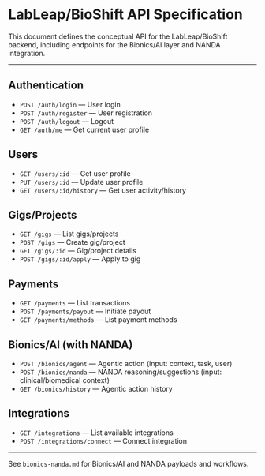 # LabLeap/BioShift API Specification

This document defines the conceptual API for the LabLeap/BioShift backend, including endpoints for the Bionics/AI layer and NANDA integration.

---

## Authentication
- `POST /auth/login` — User login
- `POST /auth/register` — User registration
- `POST /auth/logout` — Logout
- `GET /auth/me` — Get current user profile

## Users
- `GET /users/:id` — Get user profile
- `PUT /users/:id` — Update user profile
- `GET /users/:id/history` — Get user activity/history

## Gigs/Projects
- `GET /gigs` — List gigs/projects
- `POST /gigs` — Create gig/project
- `GET /gigs/:id` — Gig/project details
- `POST /gigs/:id/apply` — Apply to gig

## Payments
- `GET /payments` — List transactions
- `POST /payments/payout` — Initiate payout
- `GET /payments/methods` — List payment methods

## Bionics/AI (with NANDA)
- `POST /bionics/agent` — Agentic action (input: context, task, user)
- `POST /bionics/nanda` — NANDA reasoning/suggestions (input: clinical/biomedical context)
- `GET /bionics/history` — Agentic action history

## Integrations
- `GET /integrations` — List available integrations
- `POST /integrations/connect` — Connect integration

---

See `bionics-nanda.md` for Bionics/AI and NANDA payloads and workflows.
